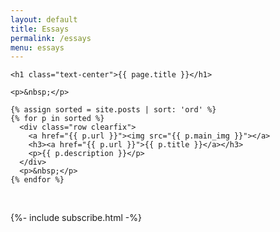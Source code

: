 ```yaml
---
layout: default
title: Essays
permalink: /essays
menu: essays
---
```


<article>
  <div class="wrapper essay essay-list">

    <h1 class="text-center">{{ page.title }}</h1>

    <p>&nbsp;</p>

    {% assign sorted = site.posts | sort: 'ord' %}
    {% for p in sorted %}
      <div class="row clearfix">
        <a href="{{ p.url }}"><img src="{{ p.main_img }}"></a>
        <h3><a href="{{ p.url }}">{{ p.title }}</a></h3>
        <p>{{ p.description }}</p>
      </div>
      <p>&nbsp;</p>
    {% endfor %}
  </div>


  <p>&nbsp;</p>
  {%- include subscribe.html -%}
</article>
